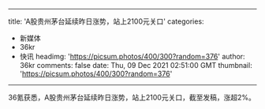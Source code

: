 
---
title: 'A股贵州茅台延续昨日涨势，站上2100元关口'
categories: 
 - 新媒体
 - 36kr
 - 快讯
headimg: 'https://picsum.photos/400/300?random=376'
author: 36kr
comments: false
date: Thu, 09 Dec 2021 02:51:00 GMT
thumbnail: 'https://picsum.photos/400/300?random=376'
---

<div>   
36氪获悉，A股贵州茅台延续昨日涨势，站上2100元关口，截至发稿，涨超2%。  
</div>
            